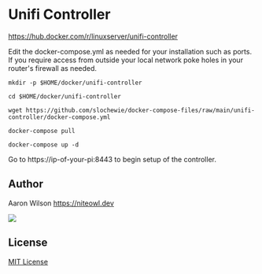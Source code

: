 # Unifi Controller
https://hub.docker.com/r/linuxserver/unifi-controller

Edit the docker-compose.yml as needed for your installation such as ports. If you require access from outside your local network poke holes in your router's firewall as needed.

```
mkdir -p $HOME/docker/unifi-controller
```
```
cd $HOME/docker/unifi-controller
```
```
wget https://github.com/slochewie/docker-compose-files/raw/main/unifi-controller/docker-compose.yml
```
```
docker-compose pull
```
```
docker-compose up -d
```

Go to https://ip-of-your-pi:8443 to begin setup of the controller.



## Author

Aaron Wilson <https://niteowl.dev>

[![](https://cdn.buymeacoffee.com/buttons/default-blue.png)](https://www.buymeacoffee.com/slochewie)

## License

[MIT License](./LICENSE)
